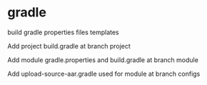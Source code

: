 # gradle
build gradle properties files templates

Add project build.gradle at branch project


Add module gradle.properties and build.gradle at branch module

Add upload-source-aar.gradle used for module at branch configs

